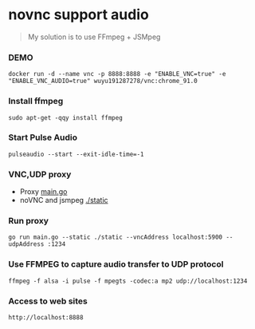 # novnc support audio
> My solution is to use FFmpeg + JSMpeg

### DEMO
```
docker run -d --name vnc -p 8888:8888 -e "ENABLE_VNC=true" -e "ENABLE_VNC_AUDIO=true" wuyu191287278/vnc:chrome_91.0
```

### Install ffmpeg
```
sudo apt-get -qqy install ffmpeg
```

### Start Pulse Audio
```
pulseaudio --start --exit-idle-time=-1
```

### VNC,UDP proxy

* Proxy [main.go](./main.go)
* noVNC and jsmpeg [./static](./static)

### Run proxy 
```
go run main.go --static ./static --vncAddress localhost:5900 --udpAddress :1234 
```

### Use FFMPEG to capture audio transfer to UDP protocol
```
ffmpeg -f alsa -i pulse -f mpegts -codec:a mp2 udp://localhost:1234
```

### Access to web sites
```
http://localhost:8888
```